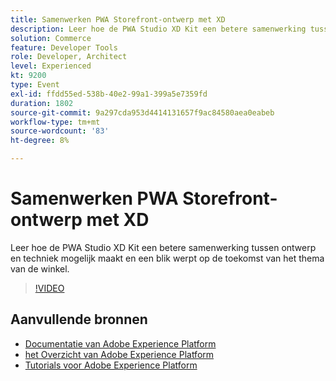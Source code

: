 ```yaml
---
title: Samenwerken PWA Storefront-ontwerp met XD
description: Leer hoe de PWA Studio XD Kit een betere samenwerking tussen ontwerp en techniek mogelijk maakt en een blik werpt op de toekomst van het thema van de winkel.
solution: Commerce
feature: Developer Tools
role: Developer, Architect
level: Experienced
kt: 9200
type: Event
exl-id: ffdd55ed-538b-40e2-99a1-399a5e7359fd
duration: 1802
source-git-commit: 9a297cda953d4414131657f9ac84580aea0eabeb
workflow-type: tm+mt
source-wordcount: '83'
ht-degree: 8%

---
```


# Samenwerken PWA Storefront-ontwerp met XD

Leer hoe de PWA Studio XD Kit een betere samenwerking tussen ontwerp en techniek mogelijk maakt en een blik werpt op de toekomst van het thema van de winkel.

>[!VIDEO](https://video.tv.adobe.com/v/337725/?quality=12&learn=on&hidetitle=true)

## Aanvullende bronnen

- [ Documentatie van Adobe Experience Platform ](https://experienceleague.adobe.com/docs/experience-platform.html?lang=nl-NL)
- [ het Overzicht van Adobe Experience Platform ](https://experienceleague.adobe.com/docs/experience-platform/landing/home.html?lang=nl-NL)
- [Tutorials voor Adobe Experience Platform](https://experienceleague.adobe.com/docs/platform-learn/tutorials/overview.html?lang=nl)
